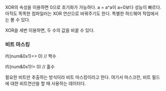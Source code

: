 XOR의 속성을 이용하면 0으로 초기화가 가능하다. 
a = a^a이 a=0보다 성능이 빠르다. 아직도 똑똑한 컴파일러는 XOR 연산으로 바꿔주기도 한다.
특별한 하드웨어 작업에서는 볼 수 있다.

XOR을 세번 이용하면, 두 수의 값을 바꿀 수 있다.

### 비트 마스킹
if((num&0x1)== 0) // 짝수

if((num&0x1)!= 0) // 홀수

필요한 비트만 추출하는 방식이라 비트 마스킹이라고 한다. 
여기서 마스크란, 비트 필드에 대한 비트연산을 할 때 사용하는 데이터다. 
